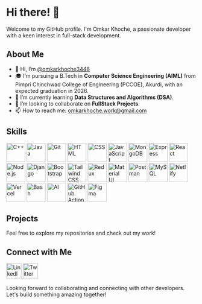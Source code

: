 # Hi there! 👋

Welcome to my GitHub profile. I'm Omkar Khoche, a passionate developer with a keen interest in full-stack development.

## About Me      

- 👋 Hi, I’m [@omkarkhoche3448](https://github.com/omkarkhoche3448)
- 🎓 I’m pursuing a B.Tech in **Computer Science Engineering (AIML)** from Pimpri Chinchwad College of Engineering (PCCOE), Akurdi, with an expected graduation in 2026.
- 🌱 I’m currently learning **Data Structures and Algorithms (DSA)**.
- 💞️ I’m looking to collaborate on **FullStack Projects**.
- 📫 How to reach me: [omkarkhoche.work@gmail.com](mailto:omkarkhoche.work@gmail.com)

## Skills
<div >

<a href="#"><img src="https://skillicons.dev/icons?i=cpp" title="C++" alt="C++" width="50" height="50"></a>
<a href="#"><img src="https://skillicons.dev/icons?i=java" title="Java" alt="Java" width="50" height="50"></a>
<a href="#"><img src="https://skillicons.dev/icons?i=git" title="Git" alt="Git" width="50" height="50"></a>
<a href="#"><img src="https://skillicons.dev/icons?i=html" title="HTML" alt="HTML" width="50" height="50"></a>
<a href="#"><img src="https://skillicons.dev/icons?i=css" title="CSS" alt="CSS" width="50" height="50"></a>
<a href="#"><img src="https://skillicons.dev/icons?i=js" title="JavaScript" alt="JavaScript" width="50" height="50"></a>
<a href="#"><img src="https://skillicons.dev/icons?i=mongodb" title="MongoDB" alt="MongoDB" width="50" height="50"></a>
<a href="#"><img src="https://skillicons.dev/icons?i=express" title="Express" alt="Express" width="50" height="50"></a>
<a href="#"><img src="https://skillicons.dev/icons?i=react" title="React" alt="React" width="50" height="50"></a>
<a href="#"><img src="https://skillicons.dev/icons?i=nodejs" title="Node.js" alt="Node.js" width="50" height="50"></a>
<a href="#"><img src="https://skillicons.dev/icons?i=django" title="Django" alt="Django" width="50" height="50"></a>
<a href="#"><img src="https://skillicons.dev/icons?i=bootstrap" title="Bootstrap" alt="Bootstrap" width="50" height="50"></a>
<a href="#"><img src="https://skillicons.dev/icons?i=tailwind" title="Tailwind CSS" alt="Tailwind CSS" width="50" height="50"></a>
<a href="#"><img src="https://skillicons.dev/icons?i=redux" title="Redux" alt="Redux" width="50" height="50"></a>
<a href="#"><img src="https://skillicons.dev/icons?i=materialui" title="Material UI" alt="Material UI" width="50" height="50"></a>
<a href="#"><img src="https://skillicons.dev/icons?i=postman" title="Postman" alt="Postman" width="50" height="50"></a>
<a href="#"><img src="https://skillicons.dev/icons?i=mysql" title="MySQL" alt="MySQL" width="50" height="50"></a>
<a href="#"><img src="https://skillicons.dev/icons?i=netlify" title="Netlify" alt="Netlify" width="50" height="50"></a>
<a href="#"><img src="https://skillicons.dev/icons?i=vercel" title="Vercel" alt="Vercel" width="50" height="50"></a>
<a href="#"><img src="https://skillicons.dev/icons?i=bash" title="Bash" alt="Bash" width="50" height="50"></a>
<a href="#"><img src="https://skillicons.dev/icons?i=ai" title="AI" alt="AI" width="50" height="50"></a>
<a href="#"><img src="https://skillicons.dev/icons?i=githubactions" title="GitHub Actions" alt="GitHub Actions" width="50" height="50"></a>
<a href="#"><img src="https://skillicons.dev/icons?i=figma" title="Figma" alt="Figma" width="50" height="50"></a>

</div>

## Projects

Feel free to explore my repositories and check out my work!

## Connect with Me

<div >
  <a href="https://www.linkedin.com/in/omkar-khoche-964a86259" target="_blank">
    <img src="https://cdn.jsdelivr.net/gh/devicons/devicon/icons/linkedin/linkedin-original.svg" title="LinkedIn" alt="LinkedIn" width="40" height="40" />
  </a>
  <a href="https://x.com/Omkarkhoche" target="_blank">
    <img src="https://res.cloudinary.com/dkbzscmmq/image/upload/v1727964132/i1h0pctpkmb5ro9mqhnw.png" title="Twitter" alt="Twitter" width="40" height="40"/>
  </a>
</div>



Looking forward to collaborating and connecting with other developers. Let's build something amazing together!
